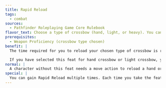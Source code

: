 ```yaml
---
title: Rapid Reload
tags:
  - combat
sources:
  - Pathfinder Roleplaying Game Core Rulebook
flavor_text: Choose a type of crossbow (hand, light, or heavy). You can reload such weapons quickly.
prerequisites:
  - Weapon Proficiency (crossbow type chosen)
benefit: |
  The time required for you to reload your chosen type of crossbow is reduced to a free action (for a hand or light crossbow) or a move action (for a heavy crossbow). Reloading a crossbow still provokes an attack of opportunity.

  If you have selected this feat for hand crossbow or light crossbow, you may fire that weapon as many times in a full-attack action as you could attack if you were using a bow.
normal: |
  A character without this feat needs a move action to reload a hand or light crossbow, or a full-round action to reload a heavy crossbow.
special: |
  You can gain Rapid Reload multiple times. Each time you take the feat, it applies to a new type of crossbow.
---
```


